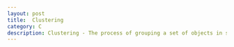 ```yaml
---
layout: post
title:  Clustering
category: C
description: Clustering - The process of grouping a set of objects in such a way that objects in the same group are more similar to each other than to those in other groups.
---
```


